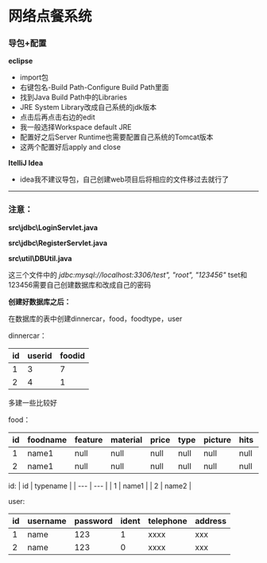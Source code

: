 # 网络点餐系统

### 导包+配置
**eclipse**
-   import包
-   右键包名-Build Path-Configure Build Path里面
-   找到Java Build Path中的Libraries
-   JRE System Library改成自己系统的jdk版本
-   点击后再点击右边的edit
-   我一般选择Workspace default JRE
-   配置好之后Server Runtime也需要配置自己系统的Tomcat版本
-   这两个配置好后apply and close

**ItelliJ Idea**
-   idea我不建议导包，自己创建web项目后将相应的文件移过去就行了
-------
### 注意：

**src\jdbc\LoginServlet.java**

**src\jdbc\RegisterServlet.java**

**src\util\DBUtil.java** 

这三个文件中的 *jdbc:mysql://localhost:3306/test", "root", "123456"* 
tset和123456需要自己创建数据库和改成自己的密码

**创建好数据库之后：**

在数据库的表中创建dinnercar，food，foodtype，user

dinnercar：

| id | userid | foodid |
| --- | --- | --- |
| 1 | 3 | 7 |
| 2 | 4 | 1 |

多建一些比较好

food：

| id | foodname | feature | material | price | type | picture | hits | comment |
| --- | --- | --- | --- | --- | --- | --- | --- | --- |
| 1 | name1 | null | null | null | null | null | null | null |
| 2 | name1 | null | null | null | null | null | null | null |

id:
| id | typename |
| --- | --- |
| 1 | name1 |
| 2 | name2 |

user:

| id | username | password | ident | telephone | address |
| --- | --- | --- | --- | --- | --- |
| 1 | name | 123 | 1 | xxxx | xxx |
| 2 | name | 123 | 0 | xxxx | xxx |
